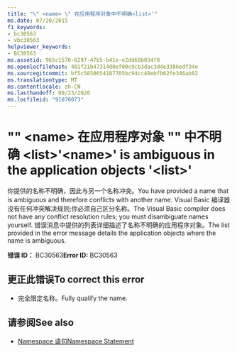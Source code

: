 ```yaml
---
title: "\" <name> \" 在应用程序对象中不明确<list>'"
ms.date: 07/20/2015
f1_keywords:
- bc30563
- vbc30563
helpviewer_keywords:
- BC30563
ms.assetid: 965c1570-6297-47b5-b41e-e2dd68b034f0
ms.openlocfilehash: 401f21b47314d0ef00c9cb3dac3d4e3386edf34e
ms.sourcegitcommit: bf5c5850654187705bc94cc40ebfb62fe346ab02
ms.translationtype: MT
ms.contentlocale: zh-CN
ms.lasthandoff: 09/23/2020
ms.locfileid: "91070073"
---
```

# <a name="name-is-ambiguous-in-the-application-objects-list"></a><span data-ttu-id="d3e2d-103">"" \<name> 在应用程序对象 "" 中不明确 \<list></span><span class="sxs-lookup"><span data-stu-id="d3e2d-103">'\<name>' is ambiguous in the application objects '\<list>'</span></span>

<span data-ttu-id="d3e2d-104">你提供的名称不明确，因此与另一个名称冲突。</span><span class="sxs-lookup"><span data-stu-id="d3e2d-104">You have provided a name that is ambiguous and therefore conflicts with another name.</span></span> <span data-ttu-id="d3e2d-105">Visual Basic 编译器没有任何冲突解决规则;你必须自己区分名称。</span><span class="sxs-lookup"><span data-stu-id="d3e2d-105">The Visual Basic compiler does not have any conflict resolution rules; you must disambiguate names yourself.</span></span> <span data-ttu-id="d3e2d-106">错误消息中提供的列表详细描述了名称不明确的应用程序对象。</span><span class="sxs-lookup"><span data-stu-id="d3e2d-106">The list provided in the error message details the application objects where the name is ambiguous.</span></span>  
  
 <span data-ttu-id="d3e2d-107">**错误 ID：** BC30563</span><span class="sxs-lookup"><span data-stu-id="d3e2d-107">**Error ID:** BC30563</span></span>  
  
## <a name="to-correct-this-error"></a><span data-ttu-id="d3e2d-108">更正此错误</span><span class="sxs-lookup"><span data-stu-id="d3e2d-108">To correct this error</span></span>  
  
- <span data-ttu-id="d3e2d-109">完全限定名称。</span><span class="sxs-lookup"><span data-stu-id="d3e2d-109">Fully qualify the name.</span></span>  
  
## <a name="see-also"></a><span data-ttu-id="d3e2d-110">请参阅</span><span class="sxs-lookup"><span data-stu-id="d3e2d-110">See also</span></span>

- [<span data-ttu-id="d3e2d-111">Namespace 语句</span><span class="sxs-lookup"><span data-stu-id="d3e2d-111">Namespace Statement</span></span>](../language-reference/statements/namespace-statement.md)
